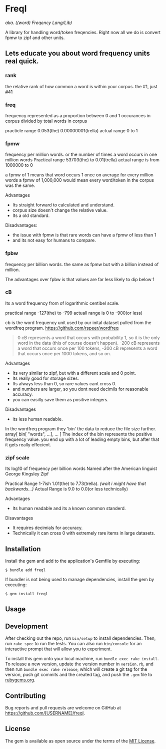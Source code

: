 # Freql

*aka. ((word) Freqency Lang/Lib)*

A library for handling word/token freqencies.
Right now all we do is convert fpmw to zipf and other units.



## Lets educate you about word frequency units real quick.

### rank
the relative rank of how common a word is within your corpus.
the #1, just #41

### freq
frequency represented as a proportion between 0 and 1
occurances in corpus divided by total words in corpus

practicle range 0.053(the) 0.00000001(trella)
actual range 0 to 1

### fpmw

frequency per million words.
or the number of times a word occurs in one million words
Practical range 53703(the) to 0.01(trella)
actual range is from 1000000 to 0

a fpmw of 1 means that word occurs 1 once on average for every million words
a fpmw of 1,000,000 would mean every word/token in the corpus was the same.

Advantages
- Its straight forward to calculated and understand.
- corpus size doesn't change the relative value.
- Its a old standard.

Disadvantages:
- the issue with fpmw is that rare words can have a fpmw of less than 1
- and its not easy for humans to compare.

### fpbw

frequency per billion words.
the same as fpmw but with a billion instead of million.
  
The advantages over fpbw is that values are far less likely to dip below 1


### cB
Its a word frequency from of logarithmic centibel scale.

practical range -127(the) to -799
actuall range is 0 to -900(or less)

cb is the word frequency unit used by our inital dataset pulled from the wordfreq program.
https://github.com/rspeer/wordfreq

> 0 cB represents a word that occurs with probability 1, so it is the only
> word in the data (this of course doesn't happen). -200 cB represents a
> word that occurs once per 100 tokens, -300 cB represents a word that
> occurs once per 1000 tokens, and so on.

Advantages
- Its very similar to zipf, but with a different scale and 0 point.
- Its really good for storage sizes.
- Its always less than 0, so rare values cant cross 0.
- and numbers are larger, so you dont need decimils for reasonable accuracy.
- you can easilly save them as positive integers.

Disadvantages
- its less human readable.

In the wordfreq program they 'bin' the data to reduce the file size further.
array[ bin[ "words", ...], ... ]
The index of the bin represents the positive frequency value.
you end up with a lot of leading empty bins, but after that it gets really effecient.

### zipf scale
Its log10 of frequency per billion words
Named after the American linguist George Kingsley Zipf

Practical Range 1-7ish 1.01(the) to 7.73(trella). *(wait i might have that backwards...)*
Actual Range is 9.0 to 0.0(or less technically)

Advantages
- Its human readable and its a known common standerd.

Disavantages
- It requires decimials for accuracy.
- Technically it can cross 0 with extremely rare items in large datasets.


## Installation

Install the gem and add to the application's Gemfile by executing:

    $ bundle add freql

If bundler is not being used to manage dependencies, install the gem by executing:

    $ gem install freql

## Usage

## Development

After checking out the repo, run `bin/setup` to install dependencies. Then, run `rake spec` to run the tests. You can also run `bin/console` for an interactive prompt that will allow you to experiment.

To install this gem onto your local machine, run `bundle exec rake install`. To release a new version, update the version number in `version.rb`, and then run `bundle exec rake release`, which will create a git tag for the version, push git commits and the created tag, and push the `.gem` file to [rubygems.org](https://rubygems.org).

## Contributing

Bug reports and pull requests are welcome on GitHub at https://github.com/[USERNAME]/freql.

## License

The gem is available as open source under the terms of the [MIT License](https://opensource.org/licenses/MIT).
